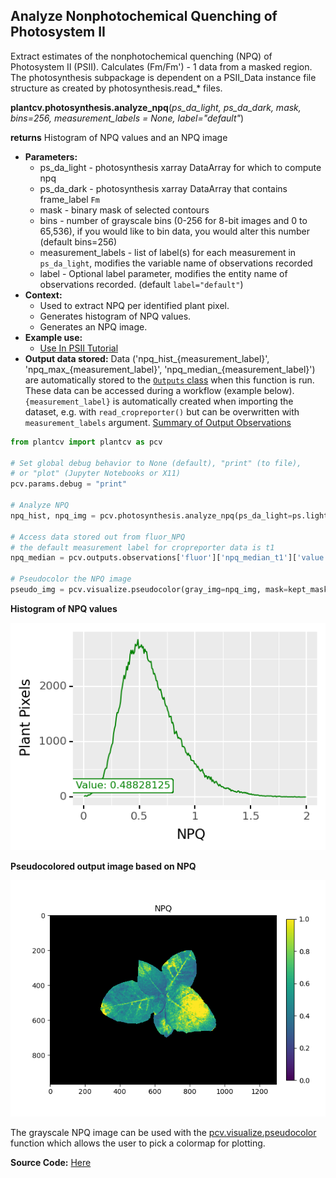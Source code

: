 ## Analyze Nonphotochemical Quenching of Photosystem II

Extract estimates of the nonphotochemical quenching (NPQ) of Photosystem II (PSII). 
Calculates (Fm/Fm') - 1 data from a masked region. The photosynthesis subpackage is dependent on a PSII_Data instance file structure as created by photosynthesis.read_* files.

**plantcv.photosynthesis.analyze_npq**(*ps_da_light, ps_da_dark, mask, bins=256, measurement_labels = None, label="default"*)

**returns** Histogram of NPQ values and an NPQ image

- **Parameters:**
    - ps_da_light - photosynthesis xarray DataArray for which to compute npq
    - ps_da_dark - photosynthesis xarray DataArray that contains frame_label `Fm`
    - mask - binary mask of selected contours
    - bins - number of grayscale bins (0-256 for 8-bit images and 0 to 65,536), if you would like to bin data, you 
      would alter this number (default bins=256)
    - measurement_labels - list of label(s) for each measurement in `ps_da_light`, modifies the variable name of observations recorded
    - label - Optional label parameter, modifies the entity name of observations recorded. (default `label="default"`)
- **Context:**
    - Used to extract NPQ per identified plant pixel.
    - Generates histogram of NPQ values.
    - Generates an NPQ image.
- **Example use:**
    - [Use In PSII Tutorial](psII_tutorial.md)
- **Output data stored:** Data ('npq_hist_{measurement_label}', 'npq_max_{measurement_label}', 'npq_median_{measurement_label}') are automatically stored to the 
  [`Outputs` class](outputs.md) when this function is run. These data can be accessed during a workflow (example below). `{measurement_label}` is automatically created when importing the dataset, e.g. with `read_cropreporter()` but can be overwritten with `measurement_labels` argument.
  [Summary of Output Observations](output_measurements.md#summary-of-output-observations)

```python
from plantcv import plantcv as pcv

# Set global debug behavior to None (default), "print" (to file), 
# or "plot" (Jupyter Notebooks or X11)
pcv.params.debug = "print"

# Analyze NPQ   
npq_hist, npq_img = pcv.photosynthesis.analyze_npq(ps_da_light=ps.lightadapted, ps_da_dark=ps.darkadapted, mask=kept_mask, bins=256, label="fluor")

# Access data stored out from fluor_NPQ
# the default measurement label for cropreporter data is t1
npq_median = pcv.outputs.observations['fluor']['npq_median_t1']['value']

# Pseudocolor the NPQ image
pseudo_img = pcv.visualize.pseudocolor(gray_img=npq_img, mask=kept_mask, min_value=0, max_value=1, title="NPQ")

```

**Histogram of NPQ values**

![Screenshot](img/documentation_images/analyze_npq/npq_histogram.png)

**Pseudocolored output image based on NPQ**

![Screenshot](img/documentation_images/analyze_npq/npq_colormap.png)

The grayscale NPQ image can be used with the [pcv.visualize.pseudocolor](visualize_pseudocolor.md) function
which allows the user to pick a colormap for plotting.

**Source Code:** [Here](https://github.com/danforthcenter/plantcv/blob/master/plantcv/plantcv/photosynthesis/analyze_npq.py)
